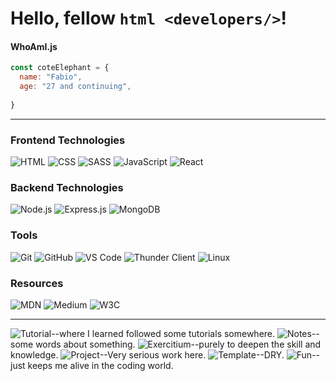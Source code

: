 # Hello, fellow ````html <developers/>````!

#### WhoAmI.js
````javascript
const coteElephant = {
  name: "Fabio",
  age: "27 and continuing",
  
}
````
---
### Frontend Technologies
![HTML](https://img.shields.io/badge/-HTML5-E34F26?logo=html5&logoColor=white&style=for-the-badge&logoWidth=20&logoHeight=20&width=50)
![CSS](https://img.shields.io/badge/-CSS3-1572B6?logo=css3&logoColor=white&style=for-the-badge&logoWidth=20&logoHeight=20)
![SASS](https://img.shields.io/badge/-SASS-CC6699?logo=sass&logoColor=white&style=for-the-badge&logoWidth=20&logoHeight=20)
![JavaScript](https://img.shields.io/badge/-JavaScript-F7DF1E?logo=javascript&logoColor=black&style=for-the-badge&logoWidth=20&logoHeight=20)
![React](https://img.shields.io/badge/-React-61DAFB?logo=react&logoColor=black&style=for-the-badge&logoWidth=20&logoHeight=20)

### Backend Technologies
![Node.js](https://img.shields.io/badge/-Node.js-5FA04E?logo=node.js&logoColor=white&style=for-the-badge&logoWidth=20&logoHeight=20)
![Express.js](https://img.shields.io/badge/-Express.js-000000?logo=express&logoColor=white&style=for-the-badge&logoWidth=20&logoHeight=20)
![MongoDB](https://img.shields.io/badge/-MongoDB-47A248?logo=mongodb&logoColor=white&style=for-the-badge&logoWidth=20&logoHeight=20)

### Tools
![Git](https://img.shields.io/badge/-Git-F05032?logo=git&logoColor=black&style=for-the-badge&logoWidth=20&logoHeight=20)
![GitHub](https://img.shields.io/badge/-GitHub-181717?logo=github&logoColor=black&color=white&style=for-the-badge&logoWidth=20&logoHeight=20)
![VS Code](https://img.shields.io/badge/-VS%20Code-2F80ED?logo=vscodium&logoColor=black&style=for-the-badge&logoWidth=20&logoHeight=20)
![Thunder Client](https://img.shields.io/badge/-Thunder%20Client-6A4C9C?logo=thunderstore&logoColor=black&style=for-the-badge&logoWidth=20&logoHeight=20)
![Linux](https://img.shields.io/badge/-Linux-FCC624?logo=linux&logoColor=black&style=for-the-badge&logoWidth=20&logoHeight=20)

### Resources
![MDN](https://img.shields.io/badge/-MDN-white?logo=mozilla&style=for-the-badge&logoColor=black&logoWidth=20&logoHeight=20)
![Medium](https://img.shields.io/badge/-Medium-black?logo=medium&style=for-the-badge&logoColor=white&logoWidth=20&logoHeight=20)
![W3C](https://img.shields.io/badge/-W3C-#04AA6D?style=for-the-badge&logo=w3schools&logoColor=white&logoWidth=20&logoHeight=20)

---

![Tutorial](https://img.shields.io/badge/-Tutorial-white?logo=book&logoColor=black)--where I learned followed some tutorials somewhere.
![Notes](https://img.shields.io/badge/-Notes-yellow?logo=note&logoColor=black)--some words about something.
![Exercitium](https://img.shields.io/badge/-Exercitium-green?logo=exercise&logoColor=black)--purely to deepen the skill and knowledge.
![Project](https://img.shields.io/badge/-Project-purple?logo=hammer&logoColor=black)--Very serious work here.
![Template](https://img.shields.io/badge/-Template-gray?logo=template&logoColor=black)--DRY.
![Fun](https://img.shields.io/badge/-Fun-orange?logo=smile&logoColor=black)--just keeps me alive in the coding world.

